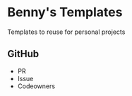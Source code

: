 # Benny's Templates

Templates to reuse for personal projects

## GitHub

- PR
- Issue
- Codeowners
